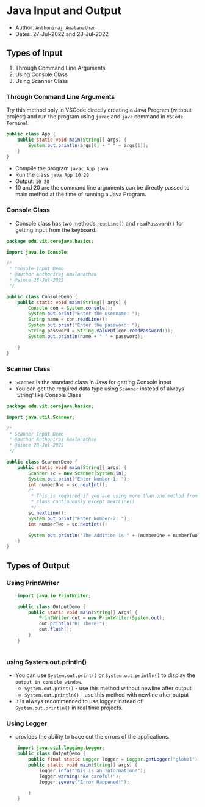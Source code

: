 # Java Input and Output
- Author: `Anthoniraj Amalanathan`
- Dates: 27-Jul-2022 and 28-Jul-2022

## Types of Input
1. Through Command Line Arguments
2. Using Console Class
3. Using Scanner Class

### Through Command Line Arguments
Try this method only in VSCode directly creating a Java Program (without project) and run the program using `javac` and `java` command in `VSCode Terminal`.

```java
public class App {
    public static void main(String[] args) {
        System.out.println(args[0] + " " + args[1]);
    }
}
```
- Compile the program `javac App.java`
- Run the class `java App 10 20`
- Output: `10 20`
- 10 and 20 are the command line arguments can be directly passed to main method at the time of running a Java Program.

### Console Class
- Console class has two methods `readLine()` and `readPassword()` for getting input from the keyboard.

```java
package edu.vit.corejava.basics;

import java.io.Console;

/*
 * Console Input Demo
 * @author Anthoniraj Amalanathan
 * @since 28-Jul-2022
 */

public class ConsoleDemo {
    public static void main(String[] args) {
        Console con = System.console();
        System.out.print("Enter the username: ");
        String name = con.readLine();
        System.out.print("Enter the password: ");
        String password = String.valueOf(con.readPassword());
        System.out.println(name + " " + password);

    }
}
```

### Scanner Class
- `Scanner` is the standard class in Java for getting Console Input
- You can get the required data type using `Scanner` instead of always 'String' like Console Class

```java
package edu.vit.corejava.basics;

import java.util.Scanner;

/*
 * Scanner Input Demo
 * @author Anthoniraj Amalanathan
 * @since 28-Jul-2022
 */

public class ScannerDemo {
    public static void main(String[] args) {
        Scanner sc = new Scanner(System.in);
        System.out.print("Enter Number-1: ");
        int numberOne = sc.nextInt();
        /*
         * This is required if you are using more than one method from scanner
         * class continuously except nextLine()
         */
        sc.nextLine();
        System.out.print("Enter Number-2: ");
        int numberTwo = sc.nextInt();

        System.out.println("The Addition is " + (numberOne + numberTwo));
    }
}
```
## Types of Output
### Using PrintWriter

```java
    import java.io.PrintWriter;

    public class OutputDemo {
        public static void main(String[] args) {
            PrintWriter out = new PrintWriter(System.out);
            out.println("Hi There!");
            out.flush();
        }
    }
    
```
### using System.out.println()
- You can use `System.out.print()` or `System.out.println()` to display the `output in console window`.
    - `System.out.print()` - use this method without newline after output
    - `System.out.println()` - use this method with newline after output
- It is always recommended to use logger instead of `System.out.println()` in real time projects.

### Using Logger
- provides the ability to trace out the errors of the applications.

```java
    import java.util.logging.Logger;
    public class OutputDemo {
        public final static Logger logger = Logger.getLogger("global");
        public static void main(String[] args) {       
            logger.info("This is an information!");
            logger.warning("Be careful!");
            logger.severe("Error Happened!");

        }
    }
```
